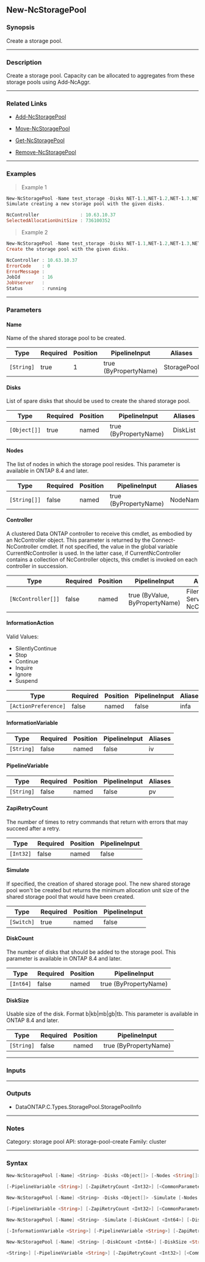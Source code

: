 New-NcStoragePool
-----------------

### Synopsis
Create a storage pool.

---

### Description

Create a storage pool. Capacity can be allocated to aggregates from these storage pools using Add-NcAggr.

---

### Related Links
* [Add-NcStoragePool](Add-NcStoragePool)

* [Move-NcStoragePool](Move-NcStoragePool)

* [Get-NcStoragePool](Get-NcStoragePool)

* [Remove-NcStoragePool](Remove-NcStoragePool)

---

### Examples
> Example 1

```PowerShell
New-NcStoragePool -Name test_storage -Disks NET-1.1,NET-1.2,NET-1.3,NET-1.4,NET-1.5 -Simulate
Simulate creating a new storage pool with the given disks.

NcController               : 10.63.10.37
SelectedAllocationUnitSize : 736100352

```
> Example 2

```PowerShell
New-NcStoragePool -Name test_storage -Disks NET-1.1,NET-1.2,NET-1.3,NET-1.4,NET-1.5
Create the storage pool with the given disks.

NcController : 10.63.10.37
ErrorCode    : 0
ErrorMessage :
JobId        : 16
JobVserver   :
Status       : running

```

---

### Parameters
#### **Name**
Name of the shared storage pool to be created.

|Type      |Required|Position|PipelineInput        |Aliases    |
|----------|--------|--------|---------------------|-----------|
|`[String]`|true    |1       |true (ByPropertyName)|StoragePool|

#### **Disks**
List of spare disks that should be used to create the shared storage pool.

|Type        |Required|Position|PipelineInput        |Aliases |
|------------|--------|--------|---------------------|--------|
|`[Object[]]`|true    |named   |true (ByPropertyName)|DiskList|

#### **Nodes**
The list of nodes in which the storage pool resides.
This parameter is available in ONTAP 8.4 and later.

|Type        |Required|Position|PipelineInput        |Aliases |
|------------|--------|--------|---------------------|--------|
|`[String[]]`|false   |named   |true (ByPropertyName)|NodeName|

#### **Controller**
A clustered Data ONTAP controller to receive this cmdlet, as embodied by an NcController object.  This parameter is returned by the Connect-NcController cmdlet.  If not specified, the value in the global variable CurrentNcController is used.  In the latter case, if CurrentNcController contains a collection of NcController objects, this cmdlet is invoked on each controller in succession.

|Type              |Required|Position|PipelineInput                 |Aliases                          |
|------------------|--------|--------|------------------------------|---------------------------------|
|`[NcController[]]`|false   |named   |true (ByValue, ByPropertyName)|Filer<br/>Server<br/>NcController|

#### **InformationAction**

Valid Values:

* SilentlyContinue
* Stop
* Continue
* Inquire
* Ignore
* Suspend

|Type                |Required|Position|PipelineInput|Aliases|
|--------------------|--------|--------|-------------|-------|
|`[ActionPreference]`|false   |named   |false        |infa   |

#### **InformationVariable**

|Type      |Required|Position|PipelineInput|Aliases|
|----------|--------|--------|-------------|-------|
|`[String]`|false   |named   |false        |iv     |

#### **PipelineVariable**

|Type      |Required|Position|PipelineInput|Aliases|
|----------|--------|--------|-------------|-------|
|`[String]`|false   |named   |false        |pv     |

#### **ZapiRetryCount**
The number of times to retry commands that return with errors that may succeed after a retry.

|Type     |Required|Position|PipelineInput|
|---------|--------|--------|-------------|
|`[Int32]`|false   |named   |false        |

#### **Simulate**
If specified, the creation of shared storage pool. The new shared storage pool won't be created but returns the minimum allocation unit size of the shared storage pool that would have been created.

|Type      |Required|Position|PipelineInput|
|----------|--------|--------|-------------|
|`[Switch]`|true    |named   |false        |

#### **DiskCount**
The number of disks that should be added to the storage pool.
This parameter is available in ONTAP 8.4 and later.

|Type     |Required|Position|PipelineInput        |
|---------|--------|--------|---------------------|
|`[Int64]`|false   |named   |true (ByPropertyName)|

#### **DiskSize**
Usable size of the disk. Format <number>b|kb|mb|gb|tb.
This parameter is available in ONTAP 8.4 and later.

|Type      |Required|Position|PipelineInput        |
|----------|--------|--------|---------------------|
|`[String]`|false   |named   |true (ByPropertyName)|

---

### Inputs

---

### Outputs
* DataONTAP.C.Types.StoragePool.StoragePoolInfo

---

### Notes
Category: storage pool
API: storage-pool-create
Family: cluster

---

### Syntax
```PowerShell
New-NcStoragePool [-Name] <String> -Disks <Object[]> [-Nodes <String[]>] [-Controller <NcController[]>] [-InformationAction <ActionPreference>] [-InformationVariable <String>] 
```
```PowerShell
[-PipelineVariable <String>] [-ZapiRetryCount <Int32>] [<CommonParameters>]
```
```PowerShell
New-NcStoragePool [-Name] <String> -Disks <Object[]> -Simulate [-Nodes <String[]>] [-Controller <NcController[]>] [-InformationAction <ActionPreference>] [-InformationVariable <String>] 
```
```PowerShell
[-PipelineVariable <String>] [-ZapiRetryCount <Int32>] [<CommonParameters>]
```
```PowerShell
New-NcStoragePool [-Name] <String> -Simulate [-DiskCount <Int64>] [-DiskSize <String>] [-Nodes <String[]>] [-Controller <NcController[]>] [-InformationAction <ActionPreference>] 
```
```PowerShell
[-InformationVariable <String>] [-PipelineVariable <String>] [-ZapiRetryCount <Int32>] [<CommonParameters>]
```
```PowerShell
New-NcStoragePool [-Name] <String> [-DiskCount <Int64>] [-DiskSize <String>] [-Nodes <String[]>] [-Controller <NcController[]>] [-InformationAction <ActionPreference>] [-InformationVariable 
```
```PowerShell
<String>] [-PipelineVariable <String>] [-ZapiRetryCount <Int32>] [<CommonParameters>]
```

